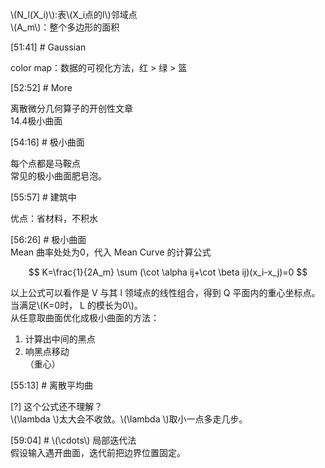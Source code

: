 
\\(N_l(X_i)\\):表\\(X_i点的l\\)邻域点     
\\(A_m\\)：整个多边形的面积     


[51:41] # Gaussian    

color map：数据的可视化方法，红 > 绿 > 篮     


[52:52] # More    

离散微分几何算子的开创性文章     
14.4极小曲面     


[54:16] # 极小曲面     

每个点都是马鞍点     
常见的极小曲面肥皂泡。    


[55:57] # 建筑中     

优点：省材料，不积水     


[56:26] # 极小曲面     
Mean 曲率处处为0，代入 Mean Curve 的计算公式     

$$ 
K=\frac{1}{2A_m} \sum (\cot \alpha ij+\cot \beta ij)(x_i-x_j)=0
$$

以上公式可以看作是 V 与其 l 领域点的线性组合，得到 Q 平面内的重心坐标点。     
当满足\\(K=0时， L 的模长为0\\)。        
从任意取曲面优化成极小曲面的方法：
1. 计算出中间的黑点     
2. 响黑点移动       
（重心）


[55:13] # 离散平均曲    

[?] 这个公式还不理解？    
\\(\lambda \\)太大会不收敛。\\(\lambda \\)取小一点多走几步。     


[59:04] # \\(\cdots\\) 局部迭代法      
假设输入遇开曲面，迭代前把边界位置固定。     